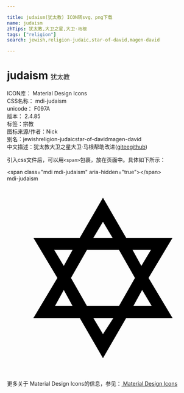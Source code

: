 ```yaml
---

title: judaism(犹太教) ICON转svg、png下载
name: judaism
zhTips: 犹太教,大卫之星,大卫·马根
tags: ["religion"]
search: jewish,religion-judaic,star-of-david,magen-david

---
```


# judaism  <small style="font-size: 60%;font-weight: 100">犹太教</small>


<div class="detail-page">
<p>
<span>
ICON库：
<span class="badge-secondary badge">Material Design Icons</span> 
</span>
<br/>
<span>
CSS名称：
<span class="badge-secondary badge">mdi-judaism</span> 
</span>
<br/>
<span>
unicode：
<span class="badge-secondary badge">F097A</span> 
<copy-btn content='F097A' btn-title=""></copy-btn>
<copy-btn :content='String.fromCodePoint(parseInt("F097A", 16))' btn-title="复制U"></copy-btn>
</span>
<br/>
<span>
版本：
<span class="badge-secondary badge">2.4.85</span> 
</span><br/><span>标签：<span class="badge-light badge"><router-link to="/tags/religion.html">宗教</router-link></span></span>
<br/>
<span>图标来源/作者：<span class="badge-light badge">Nick</span></span> 
<br/>
<span>别名：<span class="badge-light badge">jewish</span><span class="badge-light badge">religion-judaic</span><span class="badge-light badge">star-of-david</span><span class="badge-light badge">magen-david</span></span><br/><span class="zh-detail">中文描述：<span class="badge-primary badge">犹太教</span><span class="badge-primary badge">大卫之星</span><span class="badge-primary badge">大卫·马根</span><span class="help-link"><span>帮助改进</span>(<a href="https://gitee.com/liuwave/icon-helper/edit/master/json/material/judaism.json" target="_blank" rel="noopener noreferrer">gitee</a><a href="https://github.com/liuwave/icon-helper/edit/master/json/material/judaism.json" target="_blank" rel="noopener noreferrer">github</a></span>)</span><br/>
</p>
</div>
<div class="alert alert-dark">
  <i class="mdi mdi-judaism mdi-48px"></i>
  <i class="mdi mdi-judaism mdi-36px"></i>
  <i class="mdi mdi-judaism mdi-24px"></i>
  <i class="mdi mdi-judaism mdi-18px"></i>
</div>
<div>
  <p>引入css文件后，可以用<code>&lt;span&gt;</code>包裹，放在页面中。具体如下所示：    
  </p>
  <div class="alert alert-primary" style="font-size: 14px">
    &lt;span class="mdi mdi-judaism" aria-hidden="true"&gt;&lt;/span&gt;
    <copy-btn content='<span class="mdi mdi-judaism" aria-hidden="true"></span>'></copy-btn>
  </div>
  <div class="alert alert-secondary">
    <i class="mdi mdi-judaism"
    style="font-size: 24px"
    aria-hidden="true"></i> mdi-judaism
    <copy-btn content="mdi-judaism" btn-title="复制图标名称"></copy-btn>
  </div>
</div>
<div id="svg" class="svg-wrap">
<svg xmlns="http://www.w3.org/2000/svg" viewBox="0 0 24 24"><path d="M12,2L9.1,7H3.3L6.3,12L3.3,17H9.1L12,22L14.9,17H20.7L17.7,12L20.7,7H14.9L12,2M12,5L13.2,7H10.8L12,5M8.2,8.5L7.1,10.5L5.9,8.5H8.2M10,8.5H14L16,12L14,15.5H10L8,12L10,8.5M18,8.5L16.8,10.5L15.7,8.5H18M7.1,13.5L8.2,15.5H6L7.1,13.5M16.9,13.5L18.1,15.5H15.8L16.9,13.5M13.3,17L12,19L10.8,17H13.3Z" /></svg>
</div>
<detail full-name='mdi-judaism'></detail>
    
<div><p>更多关于 Material Design Icons的信息，参见：<a target="_blank" href="https://iconhelper.cn/material.html"> Material Design Icons</a>
</p></div>
